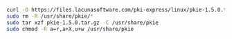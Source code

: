 ﻿```sh
curl -O https://files.lacunasoftware.com/pki-express/linux/pkie-1.5.0.tar.gz
sudo rm -R /usr/share/pkie/*
sudo tar xzf pkie-1.5.0.tar.gz -C /usr/share/pkie
sudo chmod -R a=r,a+X,u+w /usr/share/pkie
```
